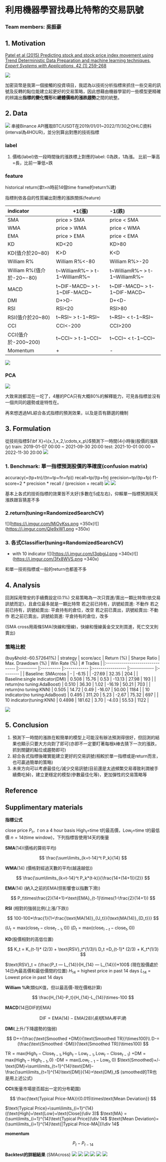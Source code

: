 # 利用機器學習找尋比特幣的交易訊號
### Team members: 吳振豪

## 1. Motivation
[Patel et al (2015) Predicting stock and stock price index movement using Trend Deterministic Data Preparation and machine learning techniques, *Expert Systems with Applications*, 42 (1) 259-268](https://reader.elsevier.com/reader/sd/pii/S0957417414004473?token=D40E832435591209217C8601EAA18FA53C19B293BB1B90576B33C375B057CD96D3F94C7A83BF24535EBC29EDFA697EE9&originRegion=us-east-1&originCreation=20221006112146)

![](https://i.imgur.com/Rck3Wki.png)

加密貨幣是我第一個接觸的投資項目，我認為以技術分析指標來抓住一些交易的訊號及反轉的點位能建立起更好的交易策略，因此想藉由機器學習的一些模型更精確的辨識出**指標的變化情形**和**總體價格的漲跌趨勢**之間的統整。

## 2. Data 
![](https://i.imgur.com/2hAkYdK.png)
串接Binance API獲取BTC/USDT在2019/01/01~2022/11/30之OHLC資料(interval為4HOUR)，並分別算出對應的技術指標

### label
1. 價格(label)依一段時間後的漲跌標上對應的label: 0為跌，1為漲。
比前一筆高=長，比前一筆低=跌

### feature
historical return(拿t=n時前14個time frame的return%建)

指標則依各自的性質編出對應的漲跌關係(feature)



| indicator                 | +1(漲)                        | -1(跌)                        |
|:------------------------- | ----------------------------- |:----------------------------- |
| SMA                       | price > SMA                   | price < SMA                   |
| WMA                       | price > WMA                   | price < WMA                   |
| EMA                       | price > EMA                   | price < EMA                   |
| KD                        | KD<20                         | KD>80                         |
| KD(值介於20~80)           | K>D                           | K<D                           |
| William R%                | William R%<-80                | William R%>-20                |
| William R%(值介於-20~-80) | t~WilliamR%~ > t-1~WilliamR%~ | t~WilliamR%~ > t-1~WilliamR%~ |
| MACD                      | t~DIF-MACD~ > t-1~DIF-MACD~   | t~DIF-MACD~ > t-1~DIF-MACD~   |
| DMI                       | D+>D-                         | D+<D-                         |
| RSI                       | RSI<20                        | RSI>80                        |
| RSI(值介於20~80)          | t~RSI~ > t-1~RSI~             | t~RSI~ < t-1~RSI~             |
| CCI                       | CCI<-200                      | CCI>200                       |
| CCI(值介於-200~200)       | t~CCI~ > t-1~CCI~             | t~CCI~ < t-1~CCI~             |
| Momentum                  | +                             | -                             |

![](https://i.imgur.com/TljBMLq.png)




### PCA
![](https://i.imgur.com/n0mT0FZ.png)



大致來說都混在一坨了，4層的PCA只有大概80%的解釋能力，可見各指標並沒有一個共同的趨勢或是特性在。

再來想透過ML綜合各式指標的預測效果，以及是否有篩選的機制

## 3. Formulation


從技術指標${\bf X}=\{x_1,x_2,\cdots,x_p\}$預測下一時間(4小時後)股價的漲跌($y$)
train: 2019-01-07 00:00 ~ 2021-09-30 20:00
test: 2021-10-01 00:00 ~ 2022-11-30 20:00
![](https://i.imgur.com/qOM9vdh.png)


### 1. Benchmark: 單一指標預測股價的準確度(confusion matrix)
accuracy(=(tp+tn)/(tn+tp+fn+fp))
recall=tp/(tp+fn)
precision=tp/(tp+fp)
f1-score=2 * precision * recall / (precision + recall)
![](https://i.imgur.com/bnEjFYC.png)
![](https://i.imgur.com/gy59KIi.png)

基本上各式的技術指標的效果皆不太好(多數在5成左右)，仰賴單一指標預測隔天漲跌跟盲猜差不多

### 2.return(tuning=RandomizedSearchCV)

![](https://i.imgur.com/MiOyKss.png =350x)![](https://i.imgur.com/QIe9xW1.png =350x)


### 3. 各式Classifier(tuning=RandomizedSearchCV)

* with 10 indicator 
![](https://i.imgur.com/I3qbgjJ.png =340x)![](https://i.imgur.com/3fx8WVS.png =340x)

和單一技術指標或一般的return也都差不多

## 4. Analysis
回測採用幣安的手續費設定(0.1%)
交易策略為一次只買進/賣出一顆比特幣(依交易訊號而定)，且倉位最多就是一顆比特幣
若之前已持有，訊號給買進: 不動作
若之前已持有，訊號給賣出: 平倉持有的倉位，改空
若之前已賣出，訊號給賣出: 不動作
若之前已賣出，訊號給買進: 平倉持有的倉位，改多

(SMA cross用兩條SMA(快線和慢線)，快線和慢線黃金交叉則買進，死亡交叉則賣出)
### 策略比較
(buy&hold:-60.572641%)
| strategy                         | score/acc | Return (%) | Sharpe Ratio | Max. Drawdown (%) | Win Rate (%) | # Trades |
|:-------------------------------- |:--------- |:---------- |:------------ |:----------------- |:------------ |:-------- |
| Baseline: SMAcross               | -         | -6.15      |              | -27.69            | 32.35        | 204      |
| Baseline:single indicator(DMI)   | 0.508     | 15.76      | 0.53         | -13.13            | 27.98        | 193      |
| return(no tuning:AdaBoost)       | 0.510     | 36.30      | 1.02         | -16.19            | 50.21        | 703      |
| return(no tuning:KNN)            | 0.505     | 14.72      | 0.49         | -16.07            | 50.00        | 1184     |
| 10 indicator(no tuning:AdaBoost) | 0.495     | 311.20     | 5.23         | -2.67             | 75.32        | 697      |
| 10 indicator(tuning:KNN)         | 0.4898    | 181.62     | 3.70         | -4.03             | 55.53        | 1122     |


![](https://i.imgur.com/qZyHFlB.png)

## 5. Conclusion
1. 預測下一時間的漲跌在較簡單的模型上可能沒有辦法預測得很好，但回測的結果也顯示只要大方向對了即可(亦即不一定要盯著每根k棒去猜下一次的漲跌，抓到關鍵的點位或趨勢即可)
2. 綜合各式指標後確實能建立更好的交易訊號(相較於單一指標或是return而言，也可贏過簡單的策略)
3. 未來方向可以考慮最佳化/減少交易訊號(目前還是太過頻繁交易導致利潤被手續費吃掉)，建立更穩定的模型(參數最佳化等)，更加彈性的交易策略等
## Reference

## Supplimentary materials

**指標公式**

close price $P_{t}$，$t$ on a 4 hour basis
$\text{High}_t$=time t的最高價，$\text{Low}_t$=time t的最低價
$n=14$(time window)，下列指標皆使用14天的衡量

$\textbf{SMA}(14)$(價格的算術平均) 

$$
\frac{\sum\limits_{k=t-14}^t P_k}{14}
$$

$\textbf{WMA}(14)$ (價格對經過天數的平均(越遠越低))

$$
\frac{\sum\limits_{k=t-14}^t P_k*(t-k)}{\frac{14+(14+1)}{2}}
$$ 

$\textbf{EMA}(14)$ (納入之前的EMA(但影響會以指數下滑))

$$
P_t\times\frac{2}{14+1}+\text{EMA}_{t-1}\times(1-\frac{2}{14+1})
$$ 

$\textbf{RSI}$ (相對的強弱比例(上漲/下跌))

$$
100-100*\frac{1}{1+\frac{\text{MA(14)}_{U_t}}{\text{MA(14)}_{D_t}}}
$$

$(U_t = \text{max}(\text{close}_t-\text{close}_{t-1},0))$
$(D_t = \text{max}(\text{close}_{i-t}-\text{close}_{t},0))$

$\textbf{KD}$(股價相對的高低位置)

$$
K_t = K_{t-1}* (2/3) + \text{RSV}_t*(1/3)\\
D_t =D_{t-1}* (2/3) + K_t*(1/3)
$$

$\text{RSV}_t = (\frac{P_t — L_{14}}{H_{14} — L_{14}})*100$
(現在股價處於14日內最高價和最低價間的位置)
$H_{14}$ = highest price in past 14 days
$L_{14}$ = Lowest price in past 14 days

$\textbf{William %R}$(類似K值，但以最高價-現在價格計算)

$$
\frac{H_{14}-P_t}{H_{14}-L_{14}}\times-100
$$

$\textbf{MACD}$(14日DIF的EMA)

$$
\text{DIF}=\text{EMA}(14)-\text{EMA}(28)(長短\text{EMA}再平滑)
$$

$\textbf{DMI}$(上升/下降趨勢的強弱)

$$
D+=(\frac{\text{Smoothed +DM}}{\text{Smoothed TR}}\times100)\\
D-=(\frac{\text{Smoothed -DM}}{\text{Smoothed TR}}\times100)
$$

$\text{TR}=\text{max}(\text{High}_t- \text{Close}_{t-1},\text{High}_t-\text{Low}_{t-1},\text{Low}_t- \text{Close}_{t-1})$
$\text{+DM}=\text{max}(\text{High}_t-\text{High}_{t-1},0)$
$\text{-DM}=\text{max}(\text{Low}_{t-1}-\text{Low}_{t},0)$
$\text{Smoothed}+/-\text{DM}=\sum\limits_{t=1}^{14}\text{DM}-\frac{\sum\limits_{t=1}^{14}\text{DM}}{14}+\text{DM}_t$
(smoothed的TR也是用上述公式)

$\textbf{CCI}$(衡量市場是否超出一定的分布範圍)

$$
\frac{\text{Typical Price-MA}}{0.015\times\text{Mean Deviation}}
$$

$\text{Typical Price}=\sum\limits_{i=1}^{14}((\text{High}+\text{Low}+\text{Close})\div 3)$
$\text{MA} = (\sum\limits_{i=1}^{14}\text{Typical Price})\div 14$
$\text{Mean Deviation}=(\sum\limits_{i=1}^{14}\text{|Typical Price-MA|})\div 14$

$\textbf{momentum}$ 

$$
P_t-P_{t-14}
$$

**Backtest的詳細結果**
(SMAcross)
![](https://i.imgur.com/QpMQExY.png)
![](https://i.imgur.com/6llk4Pa.png)
![](https://i.imgur.com/nIM2rFZ.png)
![](https://i.imgur.com/P068gvb.png)
![](https://i.imgur.com/ot89gc7.png)
![](https://i.imgur.com/o1zEuW4.png)

